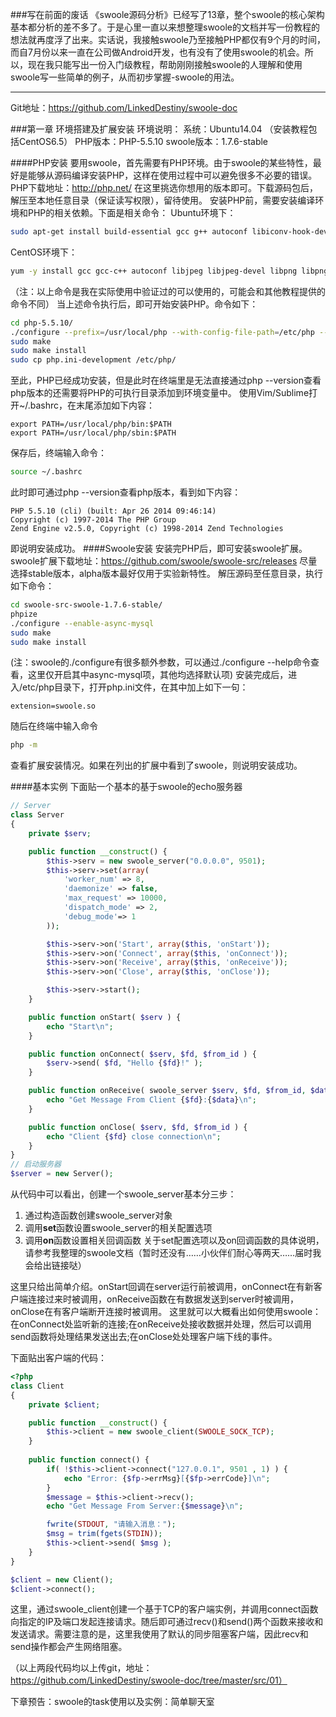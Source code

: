 ###写在前面的废话
《swoole源码分析》已经写了13章，整个swoole的核心架构基本都分析的差不多了。于是心里一直以来想整理swoole的文档并写一份教程的想法就再度浮了出来。实话说，我接触swoole乃至接触PHP都仅有9个月的时间，而自7月份以来一直在公司做Android开发，也有没有了使用swoole的机会。所以，现在我只能写出一份入门级教程，帮助刚刚接触swoole的人理解和使用swoole写一些简单的例子，从而初步掌握-swoole的用法。

---------------------------

Git地址：https://github.com/LinkedDestiny/swoole-doc

###第一章 环境搭建及扩展安装
环境说明：
系统：Ubuntu14.04 （安装教程包括CentOS6.5）
PHP版本：PHP-5.5.10
swoole版本：1.7.6-stable

####PHP安装
要用swoole，首先需要有PHP环境。由于swoole的某些特性，最好是能够从源码编译安装PHP，这样在使用过程中可以避免很多不必要的错误。
PHP下载地址：http://php.net/
在这里挑选你想用的版本即可。下载源码包后，解压至本地任意目录（保证读写权限），留待使用。
安装PHP前，需要安装编译环境和PHP的相关依赖。下面是相关命令：
Ubuntu环境下：
```bash
sudo apt-get install build-essential gcc g++ autoconf libiconv-hook-dev libmcrypt-dev libxml2-dev libmysqlclient-dev libcurl4-openssl-dev libjpeg8-dev libpng12-dev libfreetype6-dev
```
CentOS环境下：
```bash
yum -y install gcc gcc-c++ autoconf libjpeg libjpeg-devel libpng libpng-devel freetype freetype-devel libxml2 libxml2-devel zlib zlib-devel glibc glibc-devel glib2 glib2-devel bzip2 bzip2-devel ncurses ncurses-devel curl curl-devel e2fsprogs e2fsprogs-devel krb5 krb5-devel libidn libidn-devel openssl openssl-devel openldap openldap-devel nss_ldap openldap-clients openldap-servers gd gd2 gd-devel gd2-devel perl-CPAN
```
（注：以上命令是我在实际使用中验证过的可以使用的，可能会和其他教程提供的命令不同）
当上述命令执行后，即可开始安装PHP。命令如下：
```bash
cd php-5.5.10/
./configure --prefix=/usr/local/php --with-config-file-path=/etc/php --enable-fpm --enable-pcntl --enable-mysqlnd --enable-opcache --enable-sockets --enable-sysvmsg --enable-sysvsem  --enable-sysvshm --enable-shmop --enable-zip --enable-ftp --enable-soap --enable-xml --enable-mbstring --disable-rpath --disable-debug --disable-fileinfo --with-mysql=mysqlnd --with-mysqli=mysqlnd --with-pdo-mysql=mysqlnd --with-pcre-regex --with-iconv --with-zlib --with-mcrypt --with-gd --with-openssl --with-mhash --with-xmlrpc --with-curl --with-imap-ssl
sudo make
sudo make install
sudo cp php.ini-development /etc/php/
```
至此，PHP已经成功安装，但是此时在终端里是无法直接通过php --version查看php版本的还需要将PHP的可执行目录添加到环境变量中。
使用Vim/Sublime打开~/.bashrc，在末尾添加如下内容：
```shell
export PATH=/usr/local/php/bin:$PATH
export PATH=/usr/local/php/sbin:$PATH
```
保存后，终端输入命令：
```bash
source ~/.bashrc
```
此时即可通过php --version查看php版本，看到如下内容：
```shell
PHP 5.5.10 (cli) (built: Apr 26 2014 09:46:14) 
Copyright (c) 1997-2014 The PHP Group
Zend Engine v2.5.0, Copyright (c) 1998-2014 Zend Technologies
```
即说明安装成功。
####Swoole安装
安装完PHP后，即可安装swoole扩展。
swoole扩展下载地址：https://github.com/swoole/swoole-src/releases
尽量选择stable版本，alpha版本最好仅用于实验新特性。
解压源码至任意目录，执行如下命令：
```bash
cd swoole-src-swoole-1.7.6-stable/
phpize
./configure --enable-async-mysql
sudo make
sudo make install
```
(注：swoole的./configure有很多额外参数，可以通过./configure --help命令查看，这里仅开启其中async-mysql项，其他均选择默认项)
安装完成后，进入/etc/php目录下，打开php.ini文件，在其中加上如下一句：
```shell
extension=swoole.so
```
随后在终端中输入命令
```bash
php -m
```
查看扩展安装情况。如果在列出的扩展中看到了swoole，则说明安装成功。

####基本实例
下面贴一个基本的基于swoole的echo服务器
```php
// Server
class Server
{
    private $serv;

    public function __construct() {
        $this->serv = new swoole_server("0.0.0.0", 9501);
        $this->serv->set(array(
            'worker_num' => 8,
            'daemonize' => false,
            'max_request' => 10000,
            'dispatch_mode' => 2,
            'debug_mode'=> 1
        ));

        $this->serv->on('Start', array($this, 'onStart'));
        $this->serv->on('Connect', array($this, 'onConnect'));
        $this->serv->on('Receive', array($this, 'onReceive'));
        $this->serv->on('Close', array($this, 'onClose'));

        $this->serv->start();
    }

    public function onStart( $serv ) {
        echo "Start\n";
    }

    public function onConnect( $serv, $fd, $from_id ) {
        $serv->send( $fd, "Hello {$fd}!" );
    }

    public function onReceive( swoole_server $serv, $fd, $from_id, $data ) {
        echo "Get Message From Client {$fd}:{$data}\n";
    }

    public function onClose( $serv, $fd, $from_id ) {
        echo "Client {$fd} close connection\n";
    }
}
// 启动服务器
$server = new Server();
```
从代码中可以看出，创建一个swoole_server基本分三步：
1. 通过构造函数创建swoole_server对象
2. 调用**set**函数设置swoole_server的相关配置选项
3. 调用**on**函数设置相关回调函数
关于set配置选项以及on回调函数的具体说明，请参考我整理的swoole文档（暂时还没有……小伙伴们耐心等两天……届时我会给出链接哒）

这里只给出简单介绍。onStart回调在server运行前被调用，onConnect在有新客户端连接过来时被调用，onReceive函数在有数据发送到server时被调用，onClose在有客户端断开连接时被调用。
这里就可以大概看出如何使用swoole：在onConnect处监听新的连接;在onReceive处接收数据并处理，然后可以调用send函数将处理结果发送出去;在onClose处处理客户端下线的事件。

下面贴出客户端的代码：
```php
<?php
class Client
{
	private $client;

	public function __construct() {
		$this->client = new swoole_client(SWOOLE_SOCK_TCP);
	}
	
	public function connect() {
		if( !$this->client->connect("127.0.0.1", 9501 , 1) ) {
			echo "Error: {$fp->errMsg}[{$fp->errCode}]\n";
		}
		$message = $this->client->recv();
		echo "Get Message From Server:{$message}\n";

		fwrite(STDOUT, "请输入消息：");  
		$msg = trim(fgets(STDIN));
		$this->client->send( $msg );
	}
}

$client = new Client();
$client->connect();
```

这里，通过swoole_client创建一个基于TCP的客户端实例，并调用connect函数向指定的IP及端口发起连接请求。随后即可通过recv()和send()两个函数来接收和发送请求。需要注意的是，这里我使用了默认的同步阻塞客户端，因此recv和send操作都会产生网络阻塞。

（以上两段代码均以上传git，地址：https://github.com/LinkedDestiny/swoole-doc/tree/master/src/01）

下章预告：swoole的task使用以及实例：简单聊天室